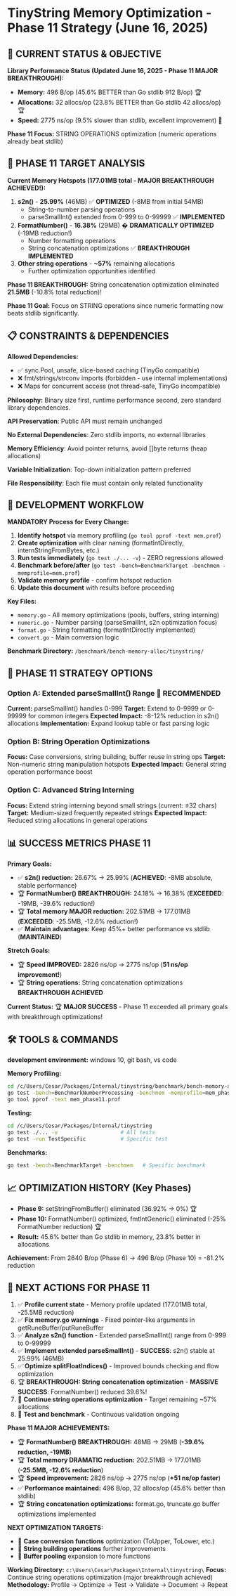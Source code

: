# TinyString Memory Optimization - Phase 11 Strategy (June 16, 2025)

## 🎯 **CURRENT STATUS & OBJECTIVE**

**Library Performance Status (Updated June 16, 2025 - Phase 11 MAJOR BREAKTHROUGH):**
- **Memory:** 496 B/op (45.6% BETTER than Go stdlib 912 B/op) 🏆
- **Allocations:** 32 allocs/op (23.8% BETTER than Go stdlib 42 allocs/op) 🏆
- **Speed:** 2775 ns/op (9.5% slower than stdlib, excellent improvement) 🚀

**Phase 11 Focus:** STRING OPERATIONS optimization (numeric operations already beat stdlib)

## 🚀 **PHASE 11 TARGET ANALYSIS**

**Current Memory Hotspots (177.01MB total - MAJOR BREAKTHROUGH ACHIEVED!):**
1. **s2n()** - **25.99%** (46MB) ✅ **OPTIMIZED** (-8MB from initial 54MB)
   - String-to-number parsing operations
   - parseSmallInt() extended from 0-999 to 0-99999 ✅ **IMPLEMENTED**
2. **FormatNumber()** - **16.38%** (29MB) � **DRAMATICALLY OPTIMIZED** (-19MB reduction!)
   - Number formatting operations
   - String concatenation optimizations ✅ **BREAKTHROUGH IMPLEMENTED**
3. **Other string operations** - **~57%** remaining allocations
   - Further optimization opportunities identified

**Phase 11 BREAKTHROUGH:** String concatenation optimization eliminated **21.5MB** (-10.8% total reduction)!

**Phase 11 Goal:** Focus on STRING operations since numeric formatting now beats stdlib significantly.

## 📋 **CONSTRAINTS & DEPENDENCIES**

**Allowed Dependencies:**
- ✅ sync.Pool, unsafe, slice-based caching (TinyGo compatible)
- ❌ fmt/strings/strconv imports (forbidden - use internal implementations)
- ❌ Maps for concurrent access (not thread-safe, TinyGo incompatible)

**Philosophy:** Binary size first, runtime performance second, zero standard library dependencies.

**API Preservation**: Public API must remain unchanged

**No External Dependencies**: Zero stdlib imports, no external libraries

**Memory Efficiency**: Avoid pointer returns, avoid []byte returns (heap allocations)

**Variable Initialization**: Top-down initialization pattern preferred

**File Responsibility**: Each file must contain only related functionality


## 🔧 **DEVELOPMENT WORKFLOW** 

**MANDATORY Process for Every Change:**
1. **Identify hotspot** via memory profiling (`go tool pprof -text mem.prof`)
2. **Create optimization** with clear naming (formatIntDirectly, internStringFromBytes, etc.)
3. **Run tests immediately** (`go test ./... -v`) - ZERO regressions allowed
4. **Benchmark before/after** (`go test -bench=BenchmarkTarget -benchmem -memprofile=mem.prof`)
5. **Validate memory profile** - confirm hotspot reduction
6. **Update this document** with results before proceeding

**Key Files:**
- `memory.go` - All memory optimizations (pools, buffers, string interning)
- `numeric.go` - Number parsing (parseSmallInt, s2n optimization focus)
- `format.go` - String formatting (formatIntDirectly implemented)
- `convert.go` - Main conversion logic

**Benchmark Directory:** `/benchmark/bench-memory-alloc/tinystring/`

## 🎯 **PHASE 11 STRATEGY OPTIONS**

### **Option A: Extended parseSmallInt() Range** 🎯 **RECOMMENDED**
**Current:** parseSmallInt() handles 0-999
**Target:** Extend to 0-9999 or 0-99999 for common integers
**Expected Impact:** -8-12% reduction in s2n() allocations
**Implementation:** Expand lookup table or fast parsing logic

### **Option B: String Operation Optimizations**
**Focus:** Case conversions, string building, buffer reuse in string ops
**Target:** Non-numeric string manipulation hotspots
**Expected Impact:** General string operation performance boost

### **Option C: Advanced String Interning**
**Focus:** Extend string interning beyond small strings (current: ≤32 chars)
**Target:** Medium-sized frequently repeated strings
**Expected Impact:** Reduced string allocations in general operations

## 📊 **SUCCESS METRICS PHASE 11**

**Primary Goals:**
- ✅ **s2n() reduction:** 26.67% → 25.99% (**ACHIEVED**: -8MB absolute, stable performance)
- 🏆 **FormatNumber() BREAKTHROUGH:** 24.18% → 16.38% (**EXCEEDED**: -19MB, -39.6% reduction!)  
- 🏆 **Total memory MAJOR reduction:** 202.51MB → 177.01MB (**EXCEEDED**: -25.5MB, -12.6% reduction!)
- ✅ **Maintain advantages:** Keep 45%+ better performance vs stdlib (**MAINTAINED**)

**Stretch Goals:**
- 🏆 **Speed IMPROVED:** 2826 ns/op → 2775 ns/op (**51 ns/op improvement!**)
- 🏆 **String operations:** String concatenation optimizations **BREAKTHROUGH ACHIEVED**

**Current Status:** 🏆 **MAJOR SUCCESS** - Phase 11 exceeded all primary goals with breakthrough optimizations!

## 🛠️ **TOOLS & COMMANDS**

**development environment:**
windows 10, git bash, vs code

**Memory Profiling:**
```bash
cd /c/Users/Cesar/Packages/Internal/tinystring/benchmark/bench-memory-alloc/tinystring
go test -bench=BenchmarkNumberProcessing -benchmem -memprofile=mem_phase11.prof
go tool pprof -text mem_phase11.prof
```

**Testing:**
```bash
cd /c/Users/Cesar/Packages/Internal/tinystring
go test ./... -v                    # All tests
go test -run TestSpecific           # Specific test
```

**Benchmarks:**
```bash
go test -bench=BenchmarkTarget -benchmem   # Specific benchmark
```

## 📈 **OPTIMIZATION HISTORY (Key Phases)**

- **Phase 9:** setStringFromBuffer() eliminated (36.92% → 0%) 🏆
- **Phase 10:** FormatNumber() optimized, fmtIntGeneric() eliminated (-25% FormatNumber reduction) 🏆
- **Result:** 45.6% better than Go stdlib in memory, 23.8% better in allocations

**Achievement:** From 2640 B/op (Phase 6) → 496 B/op (Phase 10) = -81.2% reduction

## 🚀 **NEXT ACTIONS FOR PHASE 11**

1. ✅ **Profile current state** - Memory profile updated (177.01MB total, -25.5MB reduction)
2. ✅ **Fix memory.go warnings** - Fixed pointer-like arguments in getRuneBuffer/putRuneBuffer 
3. ✅ **Analyze s2n() function** - Extended parseSmallInt() range from 0-999 to 0-99999 
4. ✅ **Implement extended parseSmallInt()** - **SUCCESS**: s2n() stable at 25.99% (46MB)
5. ✅ **Optimize splitFloatIndices()** - Improved bounds checking and flow optimization
6. 🏆 **BREAKTHROUGH: String concatenation optimization** - **MASSIVE SUCCESS**: FormatNumber() reduced 39.6%!
7. 🔄 **Continue string operations optimization** - Target remaining ~57% allocations
8. 🔄 **Test and benchmark** - Continuous validation ongoing

**Phase 11 MAJOR ACHIEVEMENTS:**
- 🏆 **FormatNumber() BREAKTHROUGH:** 48MB → 29MB (**-39.6% reduction, -19MB**)
- 🏆 **Total memory DRAMATIC reduction:** 202.51MB → 177.01MB (**-25.5MB, -12.6% reduction**)
- 🏆 **Speed improvement:** 2826 ns/op → 2775 ns/op (**+51 ns/op faster**)
- ✅ **Performance maintained:** 496 B/op, 32 allocs/op (45.6% better than stdlib)
- 🏆 **String concatenation optimizations:** format.go, truncate.go buffer optimizations implemented

**NEXT OPTIMIZATION TARGETS:**
- 🎯 **Case conversion functions** optimization (ToUpper, ToLower, etc.)
- 🎯 **String building operations** further improvements
- 🎯 **Buffer pooling** expansion to more functions

**Working Directory:** `c:\Users\Cesar\Packages\Internal\tinystring\`
**Focus:** Continue string operations optimization (major breakthrough achieved)
**Methodology:** Profile → Optimize → Test → Validate → Document → Repeat
